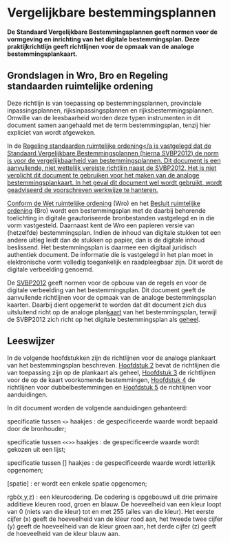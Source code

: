 # Vergelijkbare bestemmingsplannen
**De Standaard Vergelijkbare Bestemmingsplannen geeft normen voor de vormgeving en
inrichting van het digitale bestemmingsplan. Deze praktijkrichtlijn geeft
richtlijnen voor de opmaak van de analoge bestemmingsplankaart.**

## Grondslagen in Wro, Bro en Regeling standaarden ruimtelijke ordening
Deze richtlijn is van toepassing op bestemmingsplannen, provinciale
inpassingsplannen, rijksinpassingsplannen en rijksbestemmingsplannen. Omwille
van de leesbaarheid worden deze typen instrumenten in dit document samen
aangehaald met de term bestemmingsplan, tenzij hier expliciet van wordt
afgeweken.

In de <a href='http://wetten.overheid.nl/BWBR0031829' target='_blank'>Regeling
standaarden ruimtelijke ordening</a is vastgelegd dat
de Standaard Vergelijkbare Bestemmingsplannen (hierna SVBP2012) de norm is voor
de vergelijkbaarheid van bestemmingsplannen. Dit document is een aanvullende,
niet wettelijk vereiste richtlijn naast de SVBP2012. Het is niet verplicht dit
document te gebruiken voor het maken van de analoge bestemmingsplankaart. In het
geval dit document wel wordt gebruikt, wordt geadviseerd de voorschreven
werkwijze te hanteren.

Conform de <a href='http://wetten.overheid.nl/BWBR0020449' target='_blank'>Wet ruimtelijke ordening</a> (Wro) en het <a href='http://wetten.overheid.nl/BWBR0023798' target='_blank'>Besluit ruimtelijke ordening</a> (Bro) wordt een bestemmingsplan met de daarbij behorende
toelichting in digitale geautoriseerde bronbestanden vastgelegd en in die vorm
vastgesteld. Daarnaast kent de Wro een papieren versie van (hetzelfde)
bestemmingsplan. Indien de inhoud van digitale stukken tot een andere uitleg
leidt dan de stukken op papier, dan is de digitale inhoud beslissend. Het
bestemmingsplan is daarmee een digitaal juridisch authentiek document. De
informatie die is vastgelegd in het plan moet in elektronische vorm volledig
toegankelijk en raadpleegbaar zijn. Dit wordt de digitale verbeelding genoemd.

De <a href='https://docs.geostandaarden.nl/ro/svbp' target='_blank'>SVBP2012</a> geeft normen voor de opbouw van de regels en voor de digitale
verbeelding van het bestemmingsplan. Dit document geeft de aanvullende
richtlijnen voor de opmaak van de analoge bestemmingsplan kaarten. Daarbij dient
opgemerkt te worden dat dit document zich dus uitsluitend richt op de analoge
plan<u>kaart</u> van het bestemmingsplan, terwijl de SVBP2012 zich richt op het
digitale bestemmingsplan als <u>geheel</u>.

## Leeswijzer
In de volgende hoofdstukken zijn de richtlijnen voor de analoge plankaart van
het bestemmingsplan beschreven. [Hoofdstuk 2](#H02) bevat de richtlijnen die van
toepassing zijn op de plankaart als geheel, [Hoofdstuk 3](#H03) de richtlijnen voor de
op de kaart voorkomende bestemmingen, [Hoofdstuk 4](#H04) de richtlijnen voor
dubbelbestemmingen en [Hoofdstuk 5](#H05) de richtlijnen voor aanduidingen.

In dit document worden de volgende aanduidingen gehanteerd:

specificatie tussen `<>` haakjes : de gespecificeerde waarde wordt bepaald door
de bronhouder;

specificatie tussen `<<>>` haakjes : de gespecificeerde waarde wordt gekozen
uit een lijst;

specificatie tussen [] haakjes : de gespecificeerde waarde wordt letterlijk
opgenomen;

[spatie] : er wordt een enkele spatie opgenomen;

rgb(x,y,z) : een kleurcodering. De codering is opgebouwd uit drie primaire
additieve kleuren rood, groen en blauw. De hoeveelheid van een kleur loopt van 0
(niets van die kleur) tot en met 255 (alles van die kleur). Het eerste cijfer
(x) geeft de hoeveelheid van de kleur rood aan, het tweede twee cijfer (y) geeft
de hoeveelheid van de kleur groen aan, het derde cijfer (z) geeft de hoeveelheid
van de kleur blauw aan.
